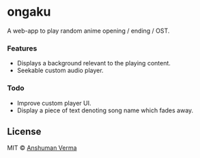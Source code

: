 # ongaku
   
A web-app to play random anime opening / ending / OST.


### Features
* Displays a background relevant to the playing content.
* Seekable custom audio player.


### Todo
* Improve custom player UI.
* Display a piece of text denoting song name which fades away.


## License

MIT © [Anshuman Verma](https://twitter.com/Anshumaniac12)
